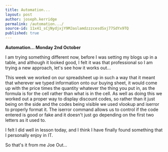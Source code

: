 ```yaml
---
title: Automation...
layout: post
author: joseph.kerridge
permalink: /automation.../
source-id: 11x41_sCjNydjxjY9MJaslamdzzzcesdSxj77SdYx9TQ
published: true
---
```

**Automation… 							Monday 2nd October**

I am trying something different now, before I was setting my blogs up in a table, and although it looked good, I felt it was that professional so I am trying a new approach, let's see how it works out...

This week we worked on our spreadsheet up in such a way that it meant that wherever we typed information onto our buying sheet, it would come up with the price times the quantity whatever the thing you put in, as the formula is for the cell rather than what is in the cell. As well as doing this we worked out a proper way to display discount codes, so rather than it just being on the side and the codes being visible we used vlookup and iserror to properly format it. The iserror command allows us to control if the code entered is good or fake and it doesn't just go depending on the first two letters as it used to. 

I felt I did well in lesson today, and I think I have finally found something that I personally enjoy in IT. 

So that's it from me Joe Out… 

